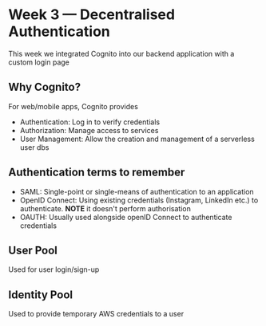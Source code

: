# Week 3 — Decentralised Authentication
This week we integrated Cognito into our backend application with a custom login page

## Why Cognito?
For web/mobile apps, Cognito provides
- Authentication: Log in to verify credentials
- Authorization: Manage access to services
- User Management: Allow the creation and management of a serverless user dbs

## Authentication terms to remember
- SAML: Single-point or single-means of authentication to an application
- OpenID Connect: Using existing credentials (Instagram, LinkedIn etc.) to authenticate. **NOTE** it doesn't perform authorisation
- OAUTH: Usually used alongside openID Connect to authenticate credentials

## User Pool
Used for user login/sign-up

## Identity Pool
Used to provide temporary AWS credentials to a user




